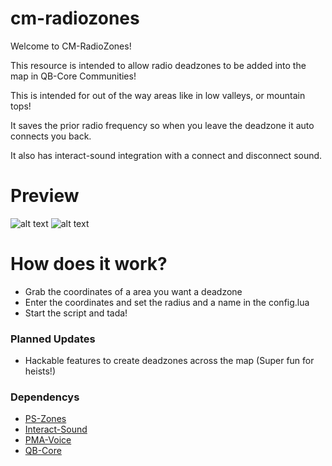 # cm-radiozones
 
Welcome to CM-RadioZones! 

This resource is intended to allow radio deadzones to be added into the map in QB-Core Communities!

This is intended for out of the way areas like in low valleys, or mountain tops! 

It saves the prior radio frequency so when you leave the deadzone it auto connects you back.

It also has interact-sound integration with a connect and disconnect sound.

# Preview

![alt text](https://cdn.discordapp.com/attachments/1018208922848468992/1100267860267384942/Screenshot_2023-04-24_233504.png)
![alt text](https://cdn.discordapp.com/attachments/1018208922848468992/1100267860879745084/Screenshot_2023-04-24_233453.png)

# How does it work?

* Grab the coordinates of a area you want a deadzone
* Enter the coordinates and set the radius and a name in the config.lua
* Start the script and tada!
       

### Planned Updates

* Hackable features to create deadzones across the map (Super fun for heists!)


### Dependencys


* [PS-Zones](https://github.com/Project-Sloth/ps-zones)
* [Interact-Sound](https://github.com/plunkettscott/interact-sound)
* [PMA-Voice](https://github.com/AvarianKnight/pma-voice)
* [QB-Core](https://github.com/qbcore-framework/qb-core)

